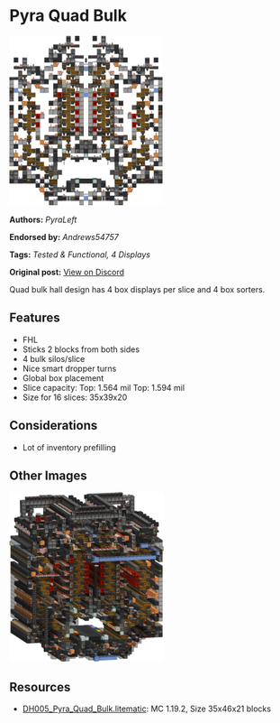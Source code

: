 # Pyra Quad Bulk
<img alt="area_render_81_.png" src="images/area_render_81_.png?raw=1" height="300px">

**Authors:** *PyraLeft*

**Endorsed by:** *Andrews54757*

**Tags:** *Tested & Functional, 4 Displays*

**Original post:** [View on Discord](https://discord.com/channels/1375556143186837695/1388318028197789766)

Quad bulk hall design has 4 box displays per slice and 4 box sorters.

## Features
- FHL
- Sticks 2 blocks from both sides
- 4 bulk silos/slice
- Nice smart dropper turns
- Global box placement
- Slice capacity: Top: 1.564 mil Top: 1.594 mil
- Size for 16 slices: 35x39x20

## Considerations
- Lot of inventory prefilling

## Other Images
<img src="images/area_render_80_.png?raw=1" height="300px">

## Resources
- [DH005_Pyra_Quad_Bulk.litematic](attachments/DH005_Pyra_Quad_Bulk.litematic): MC 1.19.2, Size 35x46x21 blocks
